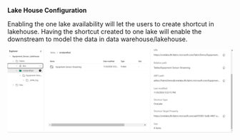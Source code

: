 **Lake House Configuration**

Enabling the one lake availability will let the users to create shortcut in lakehouse. Having the shortcut created to one lake will enable the downstream to model the data in data warehouse/lakehouse.

![lakehouse_shortcut](images\lakehouse_shortcut.png)
